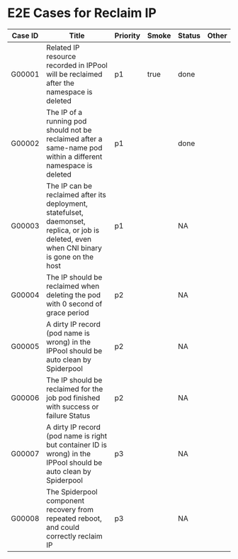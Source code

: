 # E2E Cases for Reclaim IP

| Case ID | Title                                                        | Priority | Smoke | Status | Other |
| ------- | ------------------------------------------------------------ | -------- | ----- | ------ | ----- |
| G00001  | Related IP resource recorded in IPPool will be reclaimed after the namespace is deleted | p1       | true  | done   |       |
| G00002  | The IP of a running pod should not be reclaimed after a same-name pod within a different namespace is deleted | p1       |       | done   |       |
| G00003  | The IP can be reclaimed after its deployment, statefulset, daemonset, replica, or job is deleted, even when CNI binary is gone on the host | p1       |       | NA     |       |
| G00004  | The IP should be reclaimed when deleting the pod with 0 second of grace period | p2       |       | NA     |       |
| G00005  | A dirty IP record (pod name is wrong) in the IPPool should be auto clean by Spiderpool | p2       |       | NA     |       |
| G00006  | The IP should be reclaimed for the job pod finished with success or failure Status | p2       |       | NA     |       |
| G00007  | A dirty IP record (pod name is right but container ID is wrong) in the IPPool should be auto clean by Spiderpool | p3       |       | NA     |       |
| G00008  | The Spiderpool component recovery from repeated reboot, and could correctly reclaim IP | p3       |       | NA     |       |

